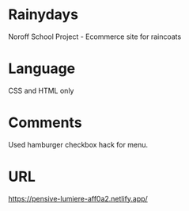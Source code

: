 # Rainydays
Noroff School Project - Ecommerce site for raincoats

# Language
CSS and HTML only

# Comments
Used hamburger checkbox hack for menu. 

# URL
https://pensive-lumiere-aff0a2.netlify.app/ 

